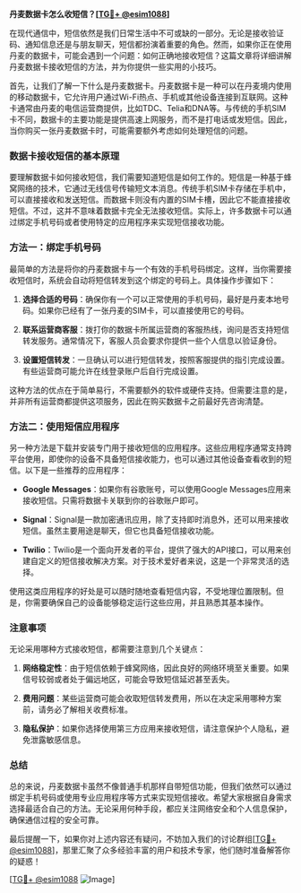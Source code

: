 **丹麦数据卡怎么收短信？[[TG💪+ @esim1088](https://t.me/s/esim1088)]**

在现代通信中，短信依然是我们日常生活中不可或缺的一部分。无论是接收验证码、通知信息还是与朋友聊天，短信都扮演着重要的角色。然而，如果你正在使用丹麦的数据卡，可能会遇到一个问题：如何正确地接收短信？这篇文章将详细讲解丹麦数据卡接收短信的方法，并为你提供一些实用的小技巧。

首先，让我们了解一下什么是丹麦数据卡。丹麦数据卡是一种可以在丹麦境内使用的移动数据卡，它允许用户通过Wi-Fi热点、手机或其他设备连接到互联网。这种卡通常由丹麦的电信运营商提供，比如TDC、Telia和DNA等。与传统的手机SIM卡不同，数据卡的主要功能是提供高速上网服务，而不是打电话或发短信。因此，当你购买一张丹麦数据卡时，可能需要额外考虑如何处理短信的问题。

### 数据卡接收短信的基本原理

要理解数据卡如何接收短信，我们需要知道短信是如何工作的。短信是一种基于蜂窝网络的技术，它通过无线信号传输短文本消息。传统手机SIM卡存储在手机中，可以直接接收和发送短信。而数据卡则没有内置的SIM卡槽，因此它不能直接接收短信。不过，这并不意味着数据卡完全无法接收短信。实际上，许多数据卡可以通过绑定手机号码或者使用特定的应用程序来实现短信接收功能。

### 方法一：绑定手机号码

最简单的方法是将你的丹麦数据卡与一个有效的手机号码绑定。这样，当你需要接收短信时，系统会自动将短信转发到这个绑定的号码上。具体操作步骤如下：

1. **选择合适的号码**：确保你有一个可以正常使用的手机号码，最好是丹麦本地号码。如果你已经有了一张丹麦的SIM卡，可以直接使用它的号码。
   
2. **联系运营商客服**：拨打你的数据卡所属运营商的客服热线，询问是否支持短信转发服务。通常情况下，客服人员会要求你提供一些个人信息以验证身份。

3. **设置短信转发**：一旦确认可以进行短信转发，按照客服提供的指引完成设置。有些运营商可能允许在线登录账户后自行完成设置。

这种方法的优点在于简单易行，不需要额外的软件或硬件支持。但需要注意的是，并非所有运营商都提供这项服务，因此在购买数据卡之前最好先咨询清楚。

### 方法二：使用短信应用程序

另一种方法是下载并安装专门用于接收短信的应用程序。这些应用程序通常支持跨平台使用，即使你的设备不具备短信接收能力，也可以通过其他设备查看收到的短信。以下是一些推荐的应用程序：

- **Google Messages**：如果你有谷歌账号，可以使用Google Messages应用来接收短信。只需将数据卡关联到你的谷歌账户即可。
  
- **Signal**：Signal是一款加密通讯应用，除了支持即时消息外，还可以用来接收短信。虽然主要用途是聊天，但它也具备短信接收功能。

- **Twilio**：Twilio是一个面向开发者的平台，提供了强大的API接口，可以用来创建自定义的短信接收解决方案。对于技术爱好者来说，这是一个非常灵活的选择。

使用这类应用程序的好处是可以随时随地查看短信内容，不受地理位置限制。但是，你需要确保自己的设备能够稳定运行这些应用，并且熟悉其基本操作。

### 注意事项

无论采用哪种方式接收短信，都需要注意到几个关键点：

1. **网络稳定性**：由于短信依赖于蜂窝网络，因此良好的网络环境至关重要。如果信号较弱或者处于偏远地区，可能会导致短信延迟甚至丢失。

2. **费用问题**：某些运营商可能会收取短信转发费用，所以在决定采用哪种方案前，请务必了解相关收费标准。

3. **隐私保护**：如果你选择使用第三方应用来接收短信，请注意保护个人隐私，避免泄露敏感信息。

### 总结

总的来说，丹麦数据卡虽然不像普通手机那样自带短信功能，但我们依然可以通过绑定手机号码或使用专业应用程序等方式来实现短信接收。希望大家根据自身需求选择最适合自己的方法。无论采用何种手段，都应关注网络安全和个人信息保护，确保通信过程的安全可靠。

最后提醒一下，如果你对上述内容还有疑问，不妨加入我们的讨论群组[[TG💪+ @esim1088](https://t.me/s/esim1088)]，那里汇聚了众多经验丰富的用户和技术专家，他们随时准备解答你的疑惑！

[[TG💪+ @esim1088](https://t.me/s/esim1088) ![Image](https://i.postimg.cc/4NQfJmqS/Snipaste-2025-05-13-00-14-12.png)]